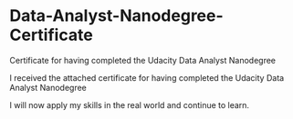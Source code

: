 # Data-Analyst-Nanodegree-Certificate
Certificate for having completed the Udacity Data Analyst Nanodegree

I received the attached certificate for having completed the Udacity Data Analyst Nanodegree

I will now apply my skills in the real world and continue to learn.
